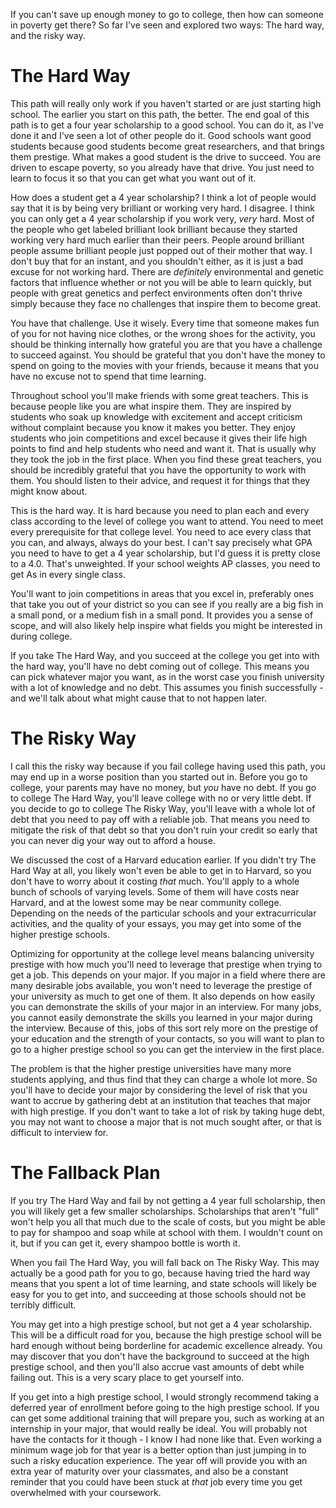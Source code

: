 If you can't save up enough money to go to college, then how can someone in poverty get there?  So far I've seen and explored two ways: The hard way, and the risky way.  

# The Hard Way

This path will really only work if you haven't started or are just starting high school. The earlier you start on this path, the better.  The end goal of this path is to get a four year scholarship to a good school.  You can do it, as I've done it and I've seen a lot of other people do it.  Good schools want good students because good students become great researchers, and that brings them prestige.  What makes a good student is the drive to succeed.  You are driven to escape poverty, so you already have that drive.  You just need to learn to focus it so that you can get what you want out of it.

How does a student get a 4 year scholarship?   I think a lot of people would say that it is by being very brilliant or working very hard.  I disagree.  I think you can only get a 4 year scholarship if you work very, *very* hard.  Most of the people who get labeled brilliant look brilliant because they started working very hard much earlier than their peers.  People around brilliant people assume brilliant people just popped out of their mother that way.  I don't buy that for an instant, and you shouldn't either, as it is just a bad excuse for not working hard.  There are *definitely* environmental and genetic factors that influence whether or not you will be able to learn quickly, but people with great genetics and perfect environments often don't thrive simply because they face no challenges that inspire them to become great.

You have that challenge.  Use it wisely. Every time that someone makes fun of you for not having nice clothes, or the wrong shoes for the activity, you should be thinking internally how grateful you are that you have a challenge to succeed against.  You should be grateful that you don't have the money to spend on going to the movies with your friends, because it means that you have no excuse not to spend that time learning.

Throughout school you'll make friends with some great teachers.  This is because people like you are what inspire them.  They are inspired by students who soak up knowledge with excitement and accept criticism without complaint because you know it makes you better.  They enjoy students who join competitions and excel because it gives their life high points to find and help students who need and want it.  That is usually why they took the job in the first place.  When you find these great teachers, you should be incredibly grateful that you have the opportunity to work with them. You should listen to their advice, and request it for things that they might know about.  

This is the hard way.  It is hard because you need to plan each and every class according to the level of college you want to attend.  You need to meet every prerequisite for that college level.  You need to ace every class that you can, and always, always do your best.  I can't say precisely what GPA you need to have to get a 4 year scholarship, but I'd guess it is pretty close to a 4.0.  That's unweighted.  If your school weights AP classes, you need to get As in every single class.  

You'll want to join competitions in areas that you excel in, preferably ones that take you out of your district so you can see if you really are a big fish in a small pond, or a medium fish in a small pond.  It provides you a sense of scope, and will also likely help inspire what fields you might be interested in during college.

If you take The Hard Way, and you succeed at the college you get into with the hard way, you'll have no debt coming out of college. This means you can pick whatever major you want, as in the worst case you finish university with a lot of knowledge and no debt.  This assumes you finish successfully - and we'll talk about what might cause that to not happen later.

# The Risky Way

I call this the risky way because if you fail college having used this path, you may end up in a worse position than you started out in.  Before you go to college, your parents may have no money, but *you* have no debt.  If you go to college The Hard Way, you'll leave college with no or very little debt.  If you decide to go to college The Risky Way, you'll leave with a whole lot of debt that you need to pay off with a reliable job.  That means you need to mitigate the risk of that debt so that you don't ruin your credit so early that you can never dig your way out to afford a house.

We discussed the cost of a Harvard education earlier.  If you didn't try The Hard Way at all, you likely won't even be able to get in to Harvard, so you don't have to worry about it costing *that* much.  You'll apply to a whole bunch of schools of varying levels.  Some of them will have costs near Harvard, and at the lowest some may be near community college.  Depending on the needs of the particular schools and your extracurricular activities, and the quality of your essays, you may get into some of the higher prestige schools.

Optimizing for opportunity at the college level means balancing university prestige with how much you'll need to leverage that prestige when trying to get a job.  This depends on your major.  If you major in a field where there are many desirable jobs available, you won't need to leverage the prestige of your university as much to get one of them.  It also depends on how easily you can demonstrate the skills of your major in an interview.  For many jobs, you cannot easily demonstrate the skills you learned in your major during the interview.  Because of this, jobs of this sort rely more on the prestige of your education and the strength of your contacts, so you will want to plan to go to a higher prestige school so you can get the interview in the first place.

The problem is that the higher prestige universities have many more students applying, and thus find that they can charge a whole lot more.  So you'll have to decide your major by considering the level of risk that you want to accrue by gathering debt at an institution that teaches that major with high prestige.  If you don't want to take a lot of risk by taking huge debt, you may not want to choose a major that is not much sought after, or that is difficult to interview for.  

# The Fallback Plan

If you try The Hard Way and fail by not getting a 4 year full scholarship, then you will likely get a few smaller scholarships.  Scholarships that aren't "full" won't help you all that much due to the scale of costs, but you might be able to pay for shampoo and soap while at school with them.  I wouldn't count on it, but if you can get it, every shampoo bottle is worth it.

When you fail The Hard Way, you will fall back on The Risky Way.  This may actually be a good path for you to go, because having tried the hard way means that you spent a lot of time learning, and state schools will likely be easy for you to get into, and succeeding at those schools should not be terribly difficult.

You may get into a high prestige school, but not get a 4 year scholarship.  This will be a difficult road for you, because the high prestige school will be hard enough without being borderline for academic excellence already.  You may discover that you don't have the background to succeed at the high prestige school, and then you'll also accrue vast amounts of debt while failing out.  This is a very scary place to get yourself into.  

If you get into a high prestige school, I would strongly recommend taking a deferred year of enrollment before going to the high prestige school.  If you can get some additional training that will prepare you, such as working at an internship in your major, that would really be ideal.  You will probably not have the contacts for it though - I know I had none like that.  Even working a minimum wage job for that year is a better option than just jumping in to such a risky education experience.  The year off will provide you with an extra year of maturity over your classmates, and also be a constant reminder that you could have been stuck at *that* job every time you get overwhelmed with your coursework.
